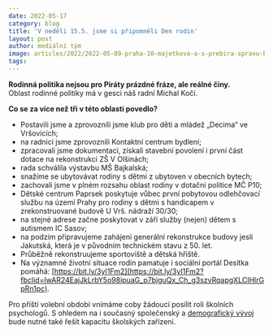 ```yaml
---
date: 2022-05-17
category: blog
title: 'V neděli 15.5. jsme si připomněli Den rodin'
layout: post
author: mediální tým
image: articles/2022/2022-05-09-praha-10-majetkova-a-s-prebira-spravu-bytu.gif
tags:
---
```



**Rodinná politika nejsou pro Piráty prázdné fráze, ale reálné činy.**  
Oblast rodinné politiky má v gesci náš radní Michal Kočí.

**Co se za více než tři v této oblasti povedlo?**

-   Postavili jsme a zprovoznili jsme klub pro děti a mládež „Decima“ ve Vršovicích;
-   na radnici jsme zprovoznili Kontaktní centrum bydlení;
-   zpracovali jsme dokumentaci, získali stavební povolení i první část dotace na rekonstrukci ZŠ V Olšinách;
-   rada schválila výstavbu MŠ Bajkalská;
-   snažíme se ubytovávat rodiny s dětmi z ubytoven v obecních bytech;
-   zachovali jsme v plném rozsahu oblast rodiny v dotační politice MČ P10;
-   Dětské centrum Paprsek poskytuje vůbec první pobytovou odlehčovací službu na území Prahy pro rodiny s dětmi s handicapem v zrekonstruované budově U Vrš. nádraží 30/30;
-   na stejné adrese začne poskytovat v září služby (nejen) dětem s autismem IC Sasov;
-   na podzim připravujeme zahájení generální rekonstrukce budovy jeslí Jakutská, která je v původním technickém stavu z 50. let.
-   Průběžně rekonstruujeme sportoviště a dětská hřiště.
-   Na významné životní situace rodin pamatuje i sociální portál Desítka pomáhá:  [https://bit.ly/3yI1Fm2](https://bit.ly/3yI1Fm2?fbclid=IwAR24EajJkLrbY5o98ipuaG_p7bjguQx_Ch_g3szvRqapgXLCIHlrGpRn1pc).

Pro příští volební období vnímáme coby žádoucí posílit roli školních psychologů. S ohledem na i současný společenský a  [demografický vývoj](https://strategieprodesitku.cz/ke-stazeni/)  bude nutné také řešit kapacitu školských zařízení.
